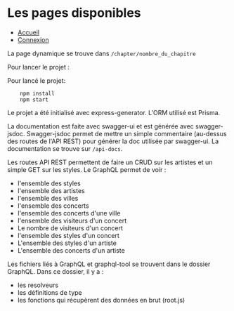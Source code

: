 # Les pages disponibles

- [Accueil](http://localhost:8080/)
- [Connexion](http://localhost:8080/login)

La page dynamique se trouve dans `/chapter/nombre_du_chapitre`

Pour lancer le projet :

Pour lancé le projet:
```
    npm install
    npm start
```

Le projet a été initialisé avec express-generator. 
L'ORM utilisé est Prisma.

La documentation est faite avec swagger-ui et est générée avec swagger-jsdoc. 
Swagger-jsdoc permet de mettre un simple commentaire (au-dessus des routes de l'API REST) pour générer la doc utilisée par swagger-ui. La documentation se trouve sur `/api-docs`.

Les routes API REST permettent de faire un CRUD sur les artistes et un simple GET sur les styles. Le GraphQL permet de voir :
- l'ensemble des styles
- l'ensemble des artistes
- l'ensemble des villes
- l'ensemble des concerts
- l'ensemble des concerts d'une ville
- l'ensemble des visiteurs d'un concert
- Le nombre de visiteurs d'un concert
- l'ensemble des styles d'un concert
- L'ensemble des styles d'un artiste
- L'ensemble des concerts d'un artiste

Les fichiers liés à GraphQL et graphql-tool se trouvent dans le dossier GraphQL. Dans ce dossier, il y a :
- les resolveurs
- les définitions de type
- les fonctions qui récupèrent des données en brut (root.js)
